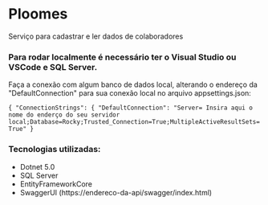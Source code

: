 ﻿# Ploomes 

Serviço para cadastrar e ler dados de colaboradores

### Para rodar localmente é necessário ter o Visual Studio ou VSCode e SQL Server.

Faça a conexão com algum banco de dados local, alterando o endereço da "DefaultConnection" para sua conexão local no arquivo appsettings.json:

``
{
  "ConnectionStrings": {
    "DefaultConnection": "Server= Insira aqui o nome do enderço do seu servidor local;Database=Rocky;Trusted_Connection=True;MultipleActiveResultSets=True"
  }
``

### Tecnologias utilizadas:

* Dotnet 5.0
* SQL Server
* EntityFrameworkCore
* SwaggerUI (https://endereco-da-api/swagger/index.html)